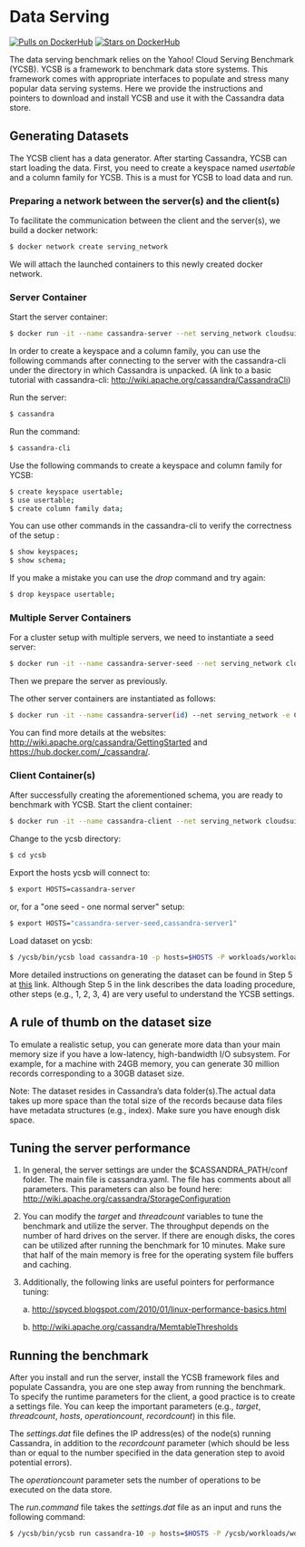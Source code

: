 # Data Serving

[![Pulls on DockerHub][dhpulls]][dhrepo] [![Stars on DockerHub][dhstars]][dhrepo]

The data serving benchmark relies on the Yahoo! Cloud Serving Benchmark (YCSB). YCSB is a framework to benchmark data store systems. This framework comes with appropriate interfaces to populate and stress many popular data serving systems. Here we provide the instructions and pointers to download and install YCSB and use it with the Cassandra data store.

## Generating Datasets

The YCSB client has a data generator. After starting Cassandra, YCSB can start loading the data. First, you need to create a keyspace named *usertable* and a column family for YCSB. This is a must for YCSB to load data and run.

### Preparing a network between the server(s) and the client(s)

To facilitate the communication between the client and the server(s), we build a docker network:

```bash
$ docker network create serving_network
```
We will attach the launched containers to this newly created docker network.

### Server Container
Start the server container:

```bash
$ docker run -it --name cassandra-server --net serving_network cloudsuite/data-serving:server bash
```

In order to create a keyspace and a column family, you can use the following commands after connecting to the server with the cassandra-cli under the directory in which Cassandra is unpacked. (A link to a basic tutorial with cassandra-cli: http://wiki.apache.org/cassandra/CassandraCli)

Run the server:     

```bash
$ cassandra
```

Run the command:

```bash
$ cassandra-cli
```

Use the following commands to create a keyspace and column family for YCSB:

```bash
$ create keyspace usertable;
$ use usertable;
$ create column family data;
```

You can use other commands in the cassandra-cli to verify the correctness of the setup :

```bash
$ show keyspaces;
$ show schema;
```

If you make a mistake you can use the *drop* command and try again:

```bash
$ drop keyspace usertable;
```

### Multiple Server Containers

For a cluster setup with multiple servers, we need to instantiate a seed server:

```bash
$ docker run -it --name cassandra-server-seed --net serving_network cloudsuite/data-serving:server bash
```

Then we prepare the server as previously.

The other server containers are instantiated as follows:

```bash
$ docker run -it --name cassandra-server(id) --net serving_network -e CASSANDRA_SEEDS=cassandra-server-seed cloudsuite/data-serving:server bash
```

You can find more details at the websites: http://wiki.apache.org/cassandra/GettingStarted and https://hub.docker.com/_/cassandra/.

### Client Container(s)
After successfully creating the aforementioned schema, you are ready to benchmark with YCSB.
Start the client container:

```bash
$ docker run -it --name cassandra-client --net serving_network cloudsuite/data-serving:client bash
```

Change to the ycsb directory:

```bash
$ cd ycsb
```
Export the hosts ycsb will connect to:

```bash
$ export HOSTS=cassandra-server
```
or, for a "one seed - one normal server" setup:

```bash
$ export HOSTS="cassandra-server-seed,cassandra-server1"
```
Load dataset on ycsb:

```bash
$ /ycsb/bin/ycsb load cassandra-10 -p hosts=$HOSTS -P workloads/workloada
```

More detailed instructions on generating the dataset can be found in Step 5 at [this](http://github.com/brianfrankcooper/YCSB/wiki/Running-a-Workload) link. Although Step 5 in the link describes the data loading procedure, other steps (e.g., 1, 2, 3, 4) are very useful to understand the YCSB settings.

A rule of thumb on the dataset size
-----------------------------------
To emulate a realistic setup, you can generate more data than your main memory size if you have a low-latency, high-bandwidth I/O subsystem. For example, for a machine with 24GB memory, you can generate 30 million records corresponding to a 30GB dataset size.

Note: The dataset resides in Cassandra’s data folder(s).The actual data takes up more space than the total size of the records because data files have metadata structures (e.g., index). Make sure you have enough disk space.

Tuning the server performance
-----------------------------
1. In general, the server settings are under the $CASSANDRA_PATH/conf folder. The main file is cassandra.yaml. The file has comments about all parameters. This parameters can also be found here: http://wiki.apache.org/cassandra/StorageConfiguration
2. You can modify the *target* and *threadcount* variables to tune the benchmark and utilize the server. The throughput depends on the number of hard drives on the server. If there are enough disks, the cores can be utilized after running the benchmark for 10 minutes. Make sure that half of the main memory is free for the operating system file buffers and caching.
3. Additionally, the following links are useful pointers for performance tuning:

	a. http://spyced.blogspot.com/2010/01/linux-performance-basics.html

	b. http://wiki.apache.org/cassandra/MemtableThresholds

Running the benchmark
---------------------
After you install and run the server, install the YCSB framework files and populate Cassandra, you are one step away from running the benchmark. To specify the runtime parameters for the client, a good practice is to create a settings file. You can keep the important parameters (e.g., *target*, *threadcount*, *hosts*, *operationcount*, *recordcount*) in this file.

The *settings.dat* file defines the IP address(es) of the node(s) running Cassandra, in addition to the *recordcount* parameter (which should be less than or equal to the number specified in the data generation step to avoid potential errors).

The *operationcount* parameter sets the number of operations to be executed on the data store.

The *run.command* file takes the *settings.dat* file as an input and runs the following command:

```bash
$ /ycsb/bin/ycsb run cassandra-10 -p hosts=$HOSTS -P /ycsb/workloads/workloada
```

[dhrepo]: https://hub.docker.com/r/cloudsuite/data-serving/ "DockerHub Page"
[dhpulls]: https://img.shields.io/docker/pulls/cloudsuite/data-serving.svg "Go to DockerHub Page"
[dhstars]: https://img.shields.io/docker/stars/cloudsuite/data-serving.svg "Go to DockerHub Page"

